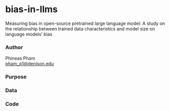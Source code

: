 # bias-in-llms
Measuring bias in open-source pretrained large language model: A study on the relationship between trained data characteristics and model size on language models’ bias 

### Author
Phineas Pham <br />
pham_p1@denison.edu

### Purpose


### Data



### Code
